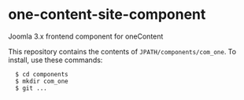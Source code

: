 # one-content-site-component
Joomla 3.x frontend component for oneContent

This repository contains the contents of `JPATH/components/com_one`. To install, use these commands:

```
  $ cd components
  $ mkdir com_one
  $ git ...
```
